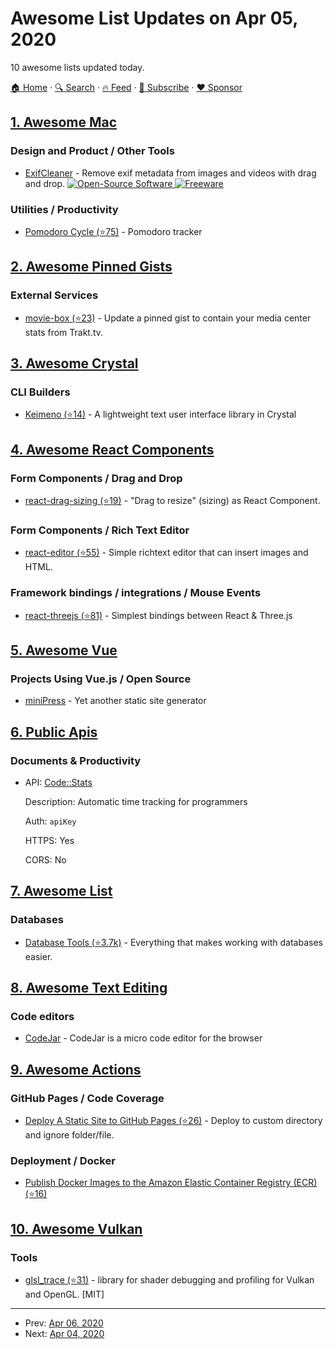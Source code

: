 # Awesome List Updates on Apr 05, 2020

10 awesome lists updated today.

[🏠 Home](/README.md) · [🔍 Search](https://www.trackawesomelist.com/search/) · [🔥 Feed](https://www.trackawesomelist.com/rss.xml) · [📮 Subscribe](https://trackawesomelist.us17.list-manage.com/subscribe?u=d2f0117aa829c83a63ec63c2f&id=36a103854c) · [❤️  Sponsor](https://github.com/sponsors/theowenyoung)



## [1. Awesome Mac](/content/jaywcjlove/awesome-mac/README.md)

### Design and Product / Other Tools

*   [ExifCleaner](https://exifcleaner.com) - Remove exif metadata from images and videos with drag and drop. [![Open-Source Software](https://jaywcjlove.github.io/sb/ico/min-oss.svg "Open Source Software") ![Freeware](https://jaywcjlove.github.io/sb/ico/min-free.svg "Freeware")](https://github.com/szTheory/exifcleaner)

### Utilities / Productivity

*   [Pomodoro Cycle (⭐75)](https://github.com/jet8a/pomodoro-cycle-app) - Pomodoro tracker

## [2. Awesome Pinned Gists](/content/matchai/awesome-pinned-gists/README.md)

### External Services

*   [movie-box (⭐23)](https://github.com/LuisAlejandro/movie-box) - Update a pinned gist to contain your media center stats from Trakt.tv.

## [3. Awesome Crystal](/content/veelenga/awesome-crystal/README.md)

### CLI Builders

*   [Keimeno (⭐14)](https://github.com/robacarp/keimeno) -  A lightweight text user interface library in Crystal

## [4. Awesome React Components](/content/brillout/awesome-react-components/README.md)

### Form Components / Drag and Drop

*   [react-drag-sizing (⭐19)](https://github.com/fritx/react-drag-sizing) - "Drag to resize" (sizing) as React Component.

### Form Components / Rich Text Editor

*   [react-editor (⭐55)](https://github.com/fritx/react-editor) - Simple richtext editor that can insert images and HTML.

### Framework bindings / integrations / Mouse Events

*   [react-threejs (⭐81)](https://github.com/fritx/react-threejs) - Simplest bindings between React & Three.js

## [5. Awesome Vue](/content/vuejs/awesome-vue/README.md)

### Projects Using Vue.js / Open Source

*   [miniPress](https://christiankienle.github.io/minipress/) - Yet another static site generator

## [6. Public Apis](/content/public-apis/public-apis/README.md)

### Documents & Productivity

- API: [Code::Stats](https://codestats.net/api-docs)

  Description: Automatic time tracking for programmers

  Auth: `apiKey`

  HTTPS: Yes

  CORS: No



## [7. Awesome List](/content/sindresorhus/awesome/README.md)

### Databases

*   [Database Tools (⭐3.7k)](https://github.com/mgramin/awesome-db-tools#readme) - Everything that makes working with databases easier.

## [8. Awesome Text Editing](/content/dok/awesome-text-editing/README.md)

### Code editors

*   [CodeJar](https://medv.io/codejar/) - CodeJar is a micro code editor for the browser

## [9. Awesome Actions](/content/sdras/awesome-actions/README.md)

### GitHub Pages / Code Coverage

*   [Deploy A Static Site to GitHub Pages (⭐26)](https://github.com/appleboy/gh-pages-action) - Deploy to custom directory and ignore folder/file.

### Deployment / Docker

*   [Publish Docker Images to the Amazon Elastic Container Registry (ECR) (⭐16)](https://github.com/appleboy/docker-ecr-action)

## [10. Awesome Vulkan](/content/vinjn/awesome-vulkan/README.md)

### Tools

*   [glsl\_trace (⭐31)](https://github.com/azhirnov/glsl_trace) - library for shader debugging and profiling for Vulkan and OpenGL. \[MIT]

---

- Prev: [Apr 06, 2020](/content/2020/04/06/README.md)
- Next: [Apr 04, 2020](/content/2020/04/04/README.md)